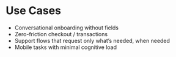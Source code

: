 # Use Cases
- Conversational onboarding without fields
- Zero-friction checkout / transactions
- Support flows that request only what’s needed, when needed
- Mobile tasks with minimal cognitive load

